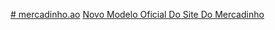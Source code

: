 <a href="https://joelson-lopes.github.io/mercadiinho.ao/"># mercadinho.ao</a>
<a href="https://joelson-lopes.github.io/mercadiinho.ao/">Novo Modelo Oficial Do Site Do Mercadinho</a>

 


